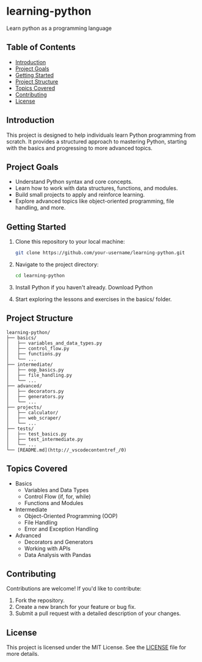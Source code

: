 # learning-python

Learn python as a programming language

## Table of Contents

- [Introduction](#introduction)
- [Project Goals](#project-goals)
- [Getting Started](#getting-started)
- [Project Structure](#project-structure)
- [Topics Covered](#topics-covered)
- [Contributing](#contributing)
- [License](#license)

## Introduction

This project is designed to help individuals learn Python programming from scratch. It provides a structured approach to mastering Python, starting with the basics and progressing to more advanced topics.

## Project Goals

- Understand Python syntax and core concepts.
- Learn how to work with data structures, functions, and modules.
- Build small projects to apply and reinforce learning.
- Explore advanced topics like object-oriented programming, file handling, and more.

## Getting Started

1. Clone this repository to your local machine:

   ```bash
   git clone https://github.com/your-username/learning-python.git
   ```

2. Navigate to the project directory:
   ```bash
   cd learning-python
   ```
3. Install Python if you haven't already. Download Python

4. Start exploring the lessons and exercises in the basics/ folder.

## Project Structure

```
learning-python/
├── basics/
│   ├── variables_and_data_types.py
│   ├── control_flow.py
│   ├── functions.py
│   └── ...
├── intermediate/
│   ├── oop_basics.py
│   ├── file_handling.py
│   └── ...
├── advanced/
│   ├── decorators.py
│   ├── generators.py
│   └── ...
├── projects/
│   ├── calculator/
│   ├── web_scraper/
│   └── ...
├── tests/
│   ├── test_basics.py
│   ├── test_intermediate.py
│   └── ...
└── [README.md](http://_vscodecontentref_/0)
```

## Topics Covered

- Basics
  - Variables and Data Types
  - Control Flow (if, for, while)
  - Functions and Modules
- Intermediate
  - Object-Oriented Programming (OOP)
  - File Handling
  - Error and Exception Handling
- Advanced
  - Decorators and Generators
  - Working with APIs
  - Data Analysis with Pandas

## Contributing

Contributions are welcome! If you'd like to contribute:

1. Fork the repository.
2. Create a new branch for your feature or bug fix.
3. Submit a pull request with a detailed description of your changes.

## License

This project is licensed under the MIT License. See the [LICENSE](LICENSE) file for more details.
